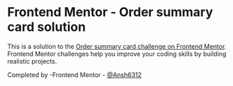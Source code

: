 # Frontend Mentor - Order summary card solution

This is a solution to the [Order summary card challenge on Frontend Mentor](https://www.frontendmentor.io/challenges/order-summary-component-QlPmajDUj). Frontend Mentor challenges help you improve your coding skills by building realistic projects.

Completed by
-Frontend Mentor - [@Ansh6312](https://www.frontendmentor.io/profile/Ansh6312)
